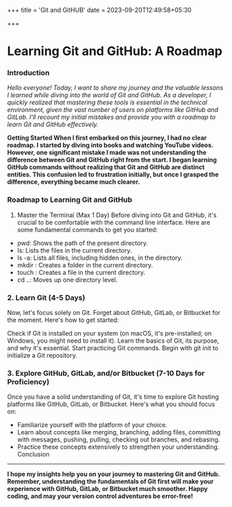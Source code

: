 +++
title = 'Git and GitHUB'
date = 2023-09-20T12:49:58+05:30

+++

# Learning Git and GitHub: A Roadmap

### Introduction

_Hello everyone! Today, I want to share my journey and the valuable lessons I learned while diving into the world of Git and GitHub. As a developer, I quickly realized that mastering these tools is essential in the technical environment, given the vast number of users on platforms like GitHub and GitLab. I'll recount my initial mistakes and provide you with a roadmap to learn Git and GitHub effectively._

**Getting Started
When I first embarked on this journey, I had no clear roadmap. I started by diving into books and watching YouTube videos. However, one significant mistake I made was not understanding the difference between Git and GitHub right from the start. I began learning GitHub commands without realizing that Git and GitHub are distinct entities. This confusion led to frustration initially, but once I grasped the difference, everything became much clearer.**

### Roadmap to Learning Git and GitHub

1. Master the Terminal (Max 1 Day)
   Before diving into Git and GitHub, it's crucial to be comfortable with the command line interface. Here are some fundamental commands to get you started:

- pwd: Shows the path of the present directory.
- ls: Lists the files in the current directory.
- ls -a: Lists all files, including hidden ones, in the directory.
- mkdir <foldername>: Creates a folder in the current directory.
- touch <filename>: Creates a file in the current directory.
- cd ..: Moves up one directory level.

### 2. Learn Git (4-5 Days)

Now, let's focus solely on Git. Forget about GitHub, GitLab, or Bitbucket for the moment. Here's how to get started:

Check if Git is installed on your system (on macOS, it's pre-installed; on Windows, you might need to install it).
Learn the basics of Git, its purpose, and why it's essential.
Start practicing Git commands. Begin with git init to initialize a Git repository.

### 3. Explore GitHub, GitLab, and/or Bitbucket (7-10 Days for Proficiency)

Once you have a solid understanding of Git, it's time to explore Git hosting platforms like GitHub, GitLab, or Bitbucket. Here's what you should focus on:

- Familiarize yourself with the platform of your choice.
- Learn about concepts like merging, branching, adding files, committing with messages, pushing, pulling, checking out branches, and rebasing.
- Practice these concepts extensively to strengthen your understanding.
  Conclusion

---

**I hope my insights help you on your journey to mastering Git and GitHub. Remember, understanding the fundamentals of Git first will make your experience with GitHub, GitLab, or Bitbucket much smoother. Happy coding, and may your version control adventures be error-free!**
